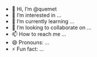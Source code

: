 - 👋 Hi, I’m @quemet
- 👀 I’m interested in ...
- 🌱 I’m currently learning ...
- 💞️ I’m looking to collaborate on ...
- 📫 How to reach me ...
- 😄 Pronouns: ...
- ⚡ Fun fact: ...

<!---
quemet/quemet is a ✨ special ✨ repository because its `README.md` (this file) appears on your GitHub profile.
You can click the Preview link to take a look at your changes.
--->
